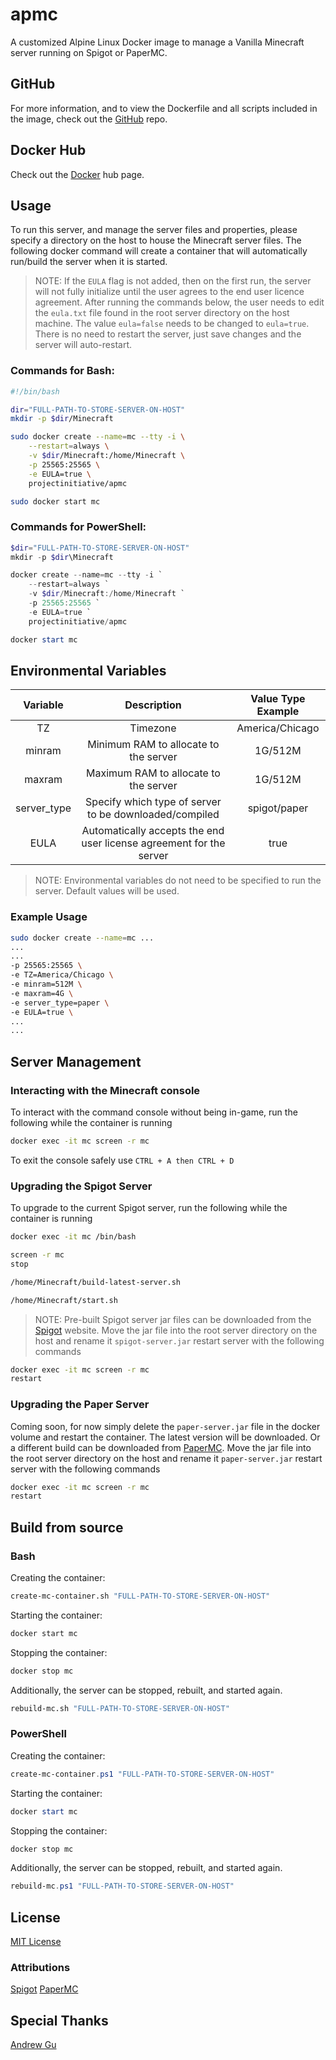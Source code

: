 # apmc
A customized Alpine Linux Docker image to manage a Vanilla Minecraft server running on Spigot or PaperMC.

## GitHub
For more information, and to view the Dockerfile and all scripts included in the image, check out the [GitHub](https://github.com/ProjectInitiative/apmc) repo.

## Docker Hub
Check out the [Docker](https://hub.docker.com/r/projectinitiative/apmc) hub page.

## Usage

To run this server, and manage the server files and properties, please specify a directory on the host to house the Minecraft server files. The following docker command will create a container that will automatically run/build the server when it is started.

> NOTE: If the `EULA` flag is not added, then on the first run, the server will not fully initialize until the user agrees to the end user licence agreement. After running the commands below, the user needs to edit the `eula.txt` file found in the root server directory on the host machine. The value `eula=false` needs to be changed to `eula=true`. There is no need to restart the server, just save changes and the server will auto-restart.

### Commands for Bash:

```bash
#!/bin/bash

dir="FULL-PATH-TO-STORE-SERVER-ON-HOST" 
mkdir -p $dir/Minecraft

sudo docker create --name=mc --tty -i \
	--restart=always \
	-v $dir/Minecraft:/home/Minecraft \
	-p 25565:25565 \
	-e EULA=true \
	projectinitiative/apmc

sudo docker start mc
```

### Commands for PowerShell:

```PowerShell
$dir="FULL-PATH-TO-STORE-SERVER-ON-HOST" 
mkdir -p $dir\Minecraft

docker create --name=mc --tty -i `
	--restart=always `
	-v $dir/Minecraft:/home/Minecraft `
	-p 25565:25565 `
	-e EULA=true `
	projectinitiative/apmc

docker start mc
```

## Environmental Variables

|  Variable   |                             Description                             | Value Type Example |
| :---------: | :-----------------------------------------------------------------: | :----------------: |
|     TZ      |                              Timezone                               |  America/Chicago   |
|   minram    |                Minimum RAM to allocate to the server                |      1G/512M       |
|   maxram    |                Maximum RAM to allocate to the server                |      1G/512M       |
| server_type |       Specify which type of server to be downloaded/compiled        |    spigot/paper    |
|    EULA     | Automatically accepts the end user license agreement for the server |        true        |

> NOTE: Environmental variables do not need to be specified to run the server. Default values will be used. 

### Example Usage

```bash
sudo docker create --name=mc ...
...
...
-p 25565:25565 \
-e TZ=America/Chicago \
-e minram=512M \
-e maxram=4G \
-e server_type=paper \
-e EULA=true \
...
...
```

## Server Management

### Interacting with the Minecraft console

To interact with the command console without being in-game, run the following while the container is running

```bash 
docker exec -it mc screen -r mc 
```

To exit the console safely use `CTRL + A then CTRL + D`

### Upgrading the Spigot Server

To upgrade to the current Spigot server, run the following while the container is running

```bash
docker exec -it mc /bin/bash

screen -r mc 
stop

/home/Minecraft/build-latest-server.sh

/home/Minecraft/start.sh
```

> NOTE: Pre-built Spigot server jar files can be downloaded from the [Spigot](https://getbukkit.org/download/spigot) website. Move the jar file into the root server directory on the host and rename it `spigot-server.jar` restart server with the following commands
```bash
docker exec -it mc screen -r mc 
restart
```

### Upgrading the Paper Server

Coming soon, for now simply delete the `paper-server.jar` file in the docker volume and restart the container. The latest version will be downloaded. Or a different build can be downloaded from [PaperMC](https://papermc.io/downloads). Move the jar file into the root server directory on the host and rename it `paper-server.jar` restart server with the following commands
```bash
docker exec -it mc screen -r mc 
restart
```

## Build from source

### Bash

Creating the container:

```bash
create-mc-container.sh "FULL-PATH-TO-STORE-SERVER-ON-HOST"
```

Starting the container:

```bash
docker start mc
```

Stopping the container:

```bash
docker stop mc
```

Additionally, the server can be stopped, rebuilt, and started again.

```bash
rebuild-mc.sh "FULL-PATH-TO-STORE-SERVER-ON-HOST"
```

### PowerShell

Creating the container:

```PowerShell
create-mc-container.ps1 "FULL-PATH-TO-STORE-SERVER-ON-HOST"
```

Starting the container:

```PowerShell
docker start mc
```

Stopping the container:

```PowerShell
docker stop mc
```

Additionally, the server can be stopped, rebuilt, and started again.

```PowerShell
rebuild-mc.ps1 "FULL-PATH-TO-STORE-SERVER-ON-HOST"
```


## License

[MIT License](https://github.com/ProjectInitiative/apmc/blob/master/LICENSE)

### Attributions

[Spigot](https://www.spigotmc.org/wiki/public-license/)
[PaperMC](https://github.com/PaperMC/Paper/blob/ver/1.14/LICENSE.md)

## Special Thanks
[Andrew Gu](https://github.com/a-gu)